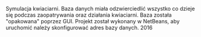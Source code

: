 Symulacja kwiaciarni. Baza danych miała odzwierciedlić wszystko co dzieje się podczas zaopatrywania oraz działania kwiaciarni. Baza została "opakowana" poprzez GUI.
Projekt został wykonany w NetBeans, aby uruchomić należy skonfigurować adres bazy danych.
2016
